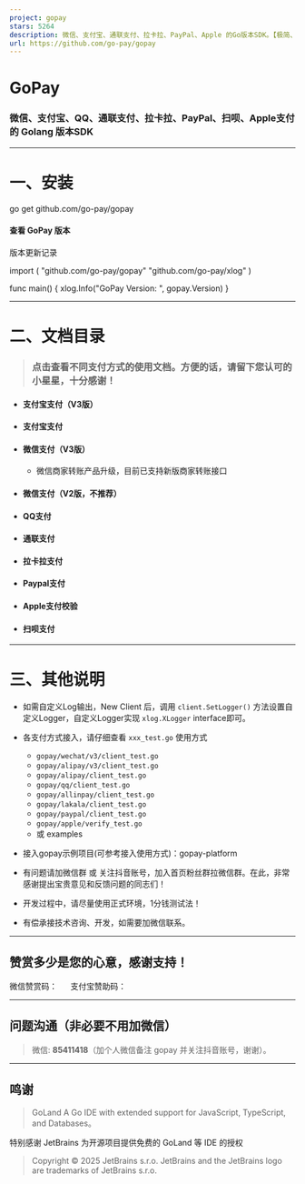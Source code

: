 ```yaml
---
project: gopay
stars: 5264
description: 微信、支付宝、通联支付、拉卡拉、PayPal、Apple 的Go版本SDK。【极简、易用的聚合支付SDK】
url: https://github.com/go-pay/gopay
---
```


GoPay
=====

### 微信、支付宝、QQ、通联支付、拉卡拉、PayPal、扫呗、Apple支付的 Golang 版本SDK

* * *

一、安装
====

go get github.com/go-pay/gopay

#### 查看 GoPay 版本

版本更新记录

import (
    "github.com/go-pay/gopay"
    "github.com/go-pay/xlog"
)

func main() {
    xlog.Info("GoPay Version: ", gopay.Version)
}

* * *

  

二、文档目录
======

> ### 点击查看不同支付方式的使用文档。方便的话，请留下您认可的小星星，十分感谢！

-   #### 支付宝支付（V3版）
    
-   #### 支付宝支付
    
-   #### 微信支付（V3版）
    
    -   微信商家转账产品升级，目前已支持新版商家转账接口
-   #### 微信支付（V2版，不推荐）
    
-   #### QQ支付
    
-   #### 通联支付
    
-   #### 拉卡拉支付
    
-   #### Paypal支付
    
-   #### Apple支付校验
    
-   #### 扫呗支付
    

* * *

  

三、其他说明
======

-   如需自定义Log输出，New Client 后，调用 `client.SetLogger()` 方法设置自定义Logger，自定义Logger实现 `xlog.XLogger` interface即可。
    
-   各支付方式接入，请仔细查看 `xxx_test.go` 使用方式
    
    -   `gopay/wechat/v3/client_test.go`
    -   `gopay/alipay/v3/client_test.go`
    -   `gopay/alipay/client_test.go`
    -   `gopay/qq/client_test.go`
    -   `gopay/allinpay/client_test.go`
    -   `gopay/lakala/client_test.go`
    -   `gopay/paypal/client_test.go`
    -   `gopay/apple/verify_test.go`
    -   或 examples
-   接入gopay示例项目(可参考接入使用方式)：gopay-platform
    
-   有问题请加微信群 或 关注抖音账号，加入首页粉丝群拉微信群。在此，非常感谢提出宝贵意见和反馈问题的同志们！
    
-   开发过程中，请尽量使用正式环境，1分钱测试法！
    
-   有偿承接技术咨询、开发，如需要加微信联系。
    

  

* * *

赞赏多少是您的心意，感谢支持！
---------------

微信赞赏码：      支付宝赞助码：

* * *

问题沟通（非必要不用加微信）
--------------

> 微信: **85411418**（加个人微信备注 gopay 并关注抖音账号，谢谢）。

* * *

  

鸣谢
--

> GoLand A Go IDE with extended support for JavaScript, TypeScript, and Databases。

特别感谢 JetBrains 为开源项目提供免费的 GoLand 等 IDE 的授权  
  

> Copyright © 2025 JetBrains s.r.o. JetBrains and the JetBrains logo are trademarks of JetBrains s.r.o.
